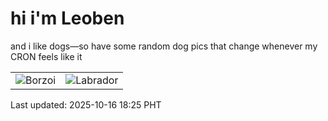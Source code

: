 # hi i'm Leoben

and i like dogs—so have some random dog pics that change whenever my CRON feels like it

|  |  |
|--------|----------|
| ![Borzoi](https://random-dog-vercel.vercel.app/api/random-borzoi?v=1760610316) | ![Labrador](https://random-dog-vercel.vercel.app/api/random-labrador?v=1760610316) |

Last updated: 2025-10-16 18:25 PHT
